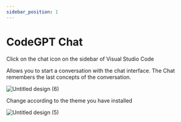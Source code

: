 ```yaml
---
sidebar_position: 1
---
```

# CodeGPT Chat

Click on the chat icon on the sidebar of Visual Studio Code

Allows you to start a conversation with the chat interface. The Chat remembers the last concepts of the conversation.

![Untitled design (6)](https://user-images.githubusercontent.com/6216945/227377981-a3be3168-be75-4f5c-a77f-2ff66dd31f9b.gif)

Change according to the theme you have installed

![Untitled design (5)](https://user-images.githubusercontent.com/6216945/227375441-212d8467-4469-44dd-9160-67fe2941eed4.gif)
